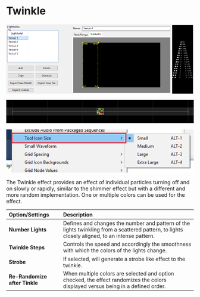 # Twinkle

![Icon](../../.gitbook/assets/image%20%28384%29.png)

![Sequencer Grid](../../.gitbook/assets/image-795.png)

![](../../.gitbook/assets/image%20%28770%29.png)

The Twinkle effect provides an effect of individual particles turning off and on slowly or rapidly, similar to the shimmer effect but with a different and more random implementation. One or multiple colors can be used for the effect.

| Option/Settings | Description |
| :--- | :--- |
| **Number Lights** | Defines and changes the number and pattern of the lights twinkling from a scattered pattern, to lights closely aligned, to an intense pattern. |
| **Twinkle Steps** | Controls the speed and accordingly the smoothness with which the colors of the lights change. |
| **Strobe** | If selected, will generate a strobe like effect to the twinkle. |
| **Re-Randomize after Tinkle** | When multiple colors are selected and option checked, the effect randomizes the colors displayed versus being in a defined order. |


